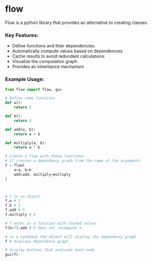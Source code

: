# flow
Flow is a python library that provides an alternative to creating classes. 

### Key Features:
- Define functions and their dependencies.
- Automatically compute values based on dependencies.
- Cache results to avoid redundant calculations.
- Visualize the computation graph.
- Provides an inheritance mechanism


### Example Usage:

```python
from flow import flow, gui

# Define some functions
def a():
    return 2

def b():
    return 3

def add(a, b):
    return a + b

def multiply(a, b):
    return a * b

# Create a flow with these functions
# it creates a dependency graph from the name of the arguments
f = flow(
    a=a, b=b
    add=add, multiply=multiply
)



# f is an object
f.a # 2
f.b # 3
f.add # 5
f.multiply # 6

# f works as a function with cached values
f(b=7).add # 9 does not recompute a

# in a notebook the object will display the dependency graph
f # displays dependency graph

# display buttons that evaluate each node
gui(f)
```
